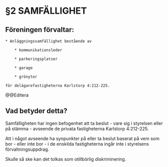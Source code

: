 # §2 SAMFÄLLIGHET

## Föreningen förvaltar:

    * Anläggningssamfällighet bestående av

        * kommunikationsleder

        * parkeringsplatser

        * garage

        * grönytor

    för delägarefastigheterna Karlstorp 4:212-225.


@@Editera

## Vad betyder detta?

Samfälligheten har ingen befogenhet att ta beslut - vare sig i styrelsen eller på stämma - avseende de privata fastigheterna Karlstorp 4:212-225.

Att i något avseende ha synpunkter på eller ta beslut baserat på vem som bor  - eller inte bor - i de enskilda fastigheterna ingår inte i styrelsens förvaltningsuppdrag.

Skulle så ske kan det tolkas som otillbörlig diskriminering.